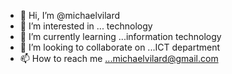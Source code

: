 - 👋 Hi, I’m @michaelvilard
- 👀 I’m interested in ... technology
- 🌱 I’m currently learning ...information technology
- 💞️ I’m looking to collaborate on ...ICT department
- 📫 How to reach me ...michaelvilard@gmail.com

<!---
michaelvilard/michaelvilard is a ✨ special ✨ repository because its `README.md` (this file) appears on your GitHub profile.
You can click the Preview link to take a look at your changes.
--->
